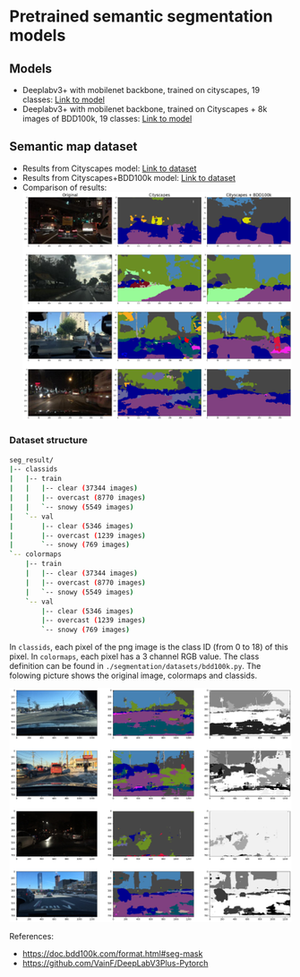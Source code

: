 # Pretrained semantic segmentation models

## Models
- Deeplabv3+ with mobilenet backbone, trained on cityscapes, 19 classes: [Link to model](https://www.dropbox.com/sh/w3z9z8lqpi8b2w7/AAB0vkl4F5vy6HdIhmRCTKHSa?dl=0&preview=best_deeplabv3plus_mobilenet_cityscapes_os16.pth)
- Deeplabv3+ with mobilenet backbone, trained on Cityscapes + 8k images of BDD100k, 19 classes: [Link to model](https://polybox.ethz.ch/index.php/s/vz0Mt7koxq5m5Ji)

## Semantic map dataset
- Results from Cityscapes model: [Link to dataset](https://polybox.ethz.ch/index.php/s/UHc5ScYh8yix60v)
- Results from Cityscapes+BDD100k model: [Link to dataset](https://polybox.ethz.ch/index.php/s/2OiiqopV6arPaG2)
- Comparison of results:
![comparison](./seg_compare.png "comparison")

### Dataset structure
```bash
seg_result/
|-- classids
|   |-- train
|   |   |-- clear (37344 images)
|   |   |-- overcast (8770 images)
|   |   `-- snowy (5549 images)
|   `-- val
|       |-- clear (5346 images)
|       |-- overcast (1239 images)
|       `-- snowy (769 images)
`-- colormaps
    |-- train
    |   |-- clear (37344 images)
    |   |-- overcast (8770 images)
    |   `-- snowy (5549 images)
    `-- val
        |-- clear (5346 images)
        |-- overcast (1239 images)
        `-- snowy (769 images)
```
In `classids`, each pixel of the png image is the class ID (from 0 to 18) of this pixel. In `colormaps`, each pixel has a 3 channel RGB value. The class definition can be found in `./segmentation/datasets/bdd100k.py`. The folowing picture shows the original image, colormaps and classids.

![example data](./example.png "example data")

References:
- https://doc.bdd100k.com/format.html#seg-mask
- https://github.com/VainF/DeepLabV3Plus-Pytorch
